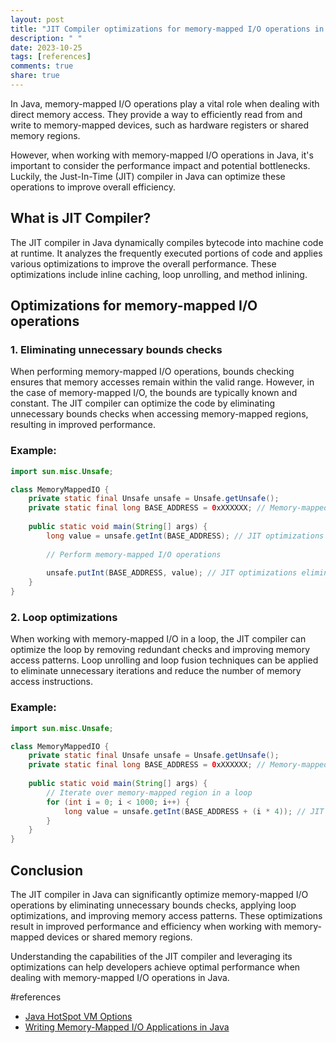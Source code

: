 ```yaml
---
layout: post
title: "JIT Compiler optimizations for memory-mapped I/O operations in Java"
description: " "
date: 2023-10-25
tags: [references]
comments: true
share: true
---
```


In Java, memory-mapped I/O operations play a vital role when dealing with direct memory access. They provide a way to efficiently read from and write to memory-mapped devices, such as hardware registers or shared memory regions.

However, when working with memory-mapped I/O operations in Java, it's important to consider the performance impact and potential bottlenecks. Luckily, the Just-In-Time (JIT) compiler in Java can optimize these operations to improve overall efficiency.

## What is JIT Compiler?

The JIT compiler in Java dynamically compiles bytecode into machine code at runtime. It analyzes the frequently executed portions of code and applies various optimizations to improve the overall performance. These optimizations include inline caching, loop unrolling, and method inlining.

## Optimizations for memory-mapped I/O operations

### 1. Eliminating unnecessary bounds checks

When performing memory-mapped I/O operations, bounds checking ensures that memory accesses remain within the valid range. However, in the case of memory-mapped I/O, the bounds are typically known and constant. The JIT compiler can optimize the code by eliminating unnecessary bounds checks when accessing memory-mapped regions, resulting in improved performance.

### Example:

```java
import sun.misc.Unsafe;

class MemoryMappedIO {
    private static final Unsafe unsafe = Unsafe.getUnsafe();
    private static final long BASE_ADDRESS = 0xXXXXXX; // Memory-mapped region base address
    
    public static void main(String[] args) {
        long value = unsafe.getInt(BASE_ADDRESS); // JIT optimizations eliminate bounds checks here
      
        // Perform memory-mapped I/O operations
       
        unsafe.putInt(BASE_ADDRESS, value); // JIT optimizations eliminate bounds checks here
    }
}
```

### 2. Loop optimizations

When working with memory-mapped I/O in a loop, the JIT compiler can optimize the loop by removing redundant checks and improving memory access patterns. Loop unrolling and loop fusion techniques can be applied to eliminate unnecessary iterations and reduce the number of memory access instructions.

### Example:

```java
import sun.misc.Unsafe;

class MemoryMappedIO {
    private static final Unsafe unsafe = Unsafe.getUnsafe();
    private static final long BASE_ADDRESS = 0xXXXXXX; // Memory-mapped region base address
    
    public static void main(String[] args) {
        // Iterate over memory-mapped region in a loop
        for (int i = 0; i < 1000; i++) {
            long value = unsafe.getInt(BASE_ADDRESS + (i * 4)); // JIT optimizations can optimize this loop
        }
    }
}
```

## Conclusion

The JIT compiler in Java can significantly optimize memory-mapped I/O operations by eliminating unnecessary bounds checks, applying loop optimizations, and improving memory access patterns. These optimizations result in improved performance and efficiency when working with memory-mapped devices or shared memory regions.

Understanding the capabilities of the JIT compiler and leveraging its optimizations can help developers achieve optimal performance when dealing with memory-mapped I/O operations in Java.

#references
- [Java HotSpot VM Options](https://docs.oracle.com/en/java/javase/14/vm/index.html)
- [Writing Memory-Mapped I/O Applications in Java](https://dzone.com/articles/writing-memory-mapped-io-applications-in-java)